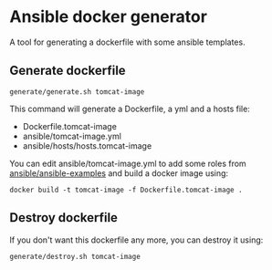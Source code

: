 # Ansible docker generator
A tool for generating a dockerfile with some ansible templates.

## Generate dockerfile

```
generate/generate.sh tomcat-image
```

This command will generate a Dockerfile, a yml and a hosts file:

* Dockerfile.tomcat-image
* ansible/tomcat-image.yml
* ansible/hosts/hosts.tomcat-image

You can edit ansible/tomcat-image.yml to add some roles from [ansible/ansible-examples](https://github.com/ansible/ansible-examples) and build a docker image using:

```
docker build -t tomcat-image -f Dockerfile.tomcat-image . 
```

## Destroy dockerfile

If you don't want this dockerfile any more, you can destroy it using:

```
generate/destroy.sh tomcat-image
```